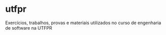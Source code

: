 # utfpr
Exercícios, trabalhos, provas e materiais utilizados no curso de engenharia de software na UTFPR
